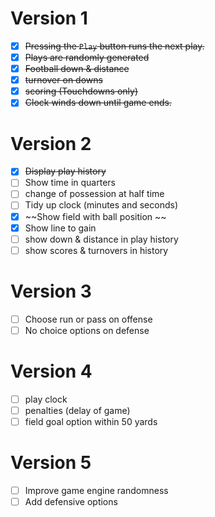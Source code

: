 # Version 1
- [x] ~~Pressing the `Play` button runs the next play.~~
- [x] ~~Plays are randomly generated~~
- [x] ~~Football down & distance~~
- [x] ~~turnover on downs~~
- [x] ~~scoring (Touchdowns only)~~
- [x] ~~Clock winds down until game ends.~~

# Version 2
- [x] ~~Display play history~~
- [ ] Show time in quarters
- [ ] change of possession at half time
- [ ] Tidy up clock (minutes and seconds)
- [x] ~~Show field with ball position ~~
- [x] Show line to gain
- [ ] show down & distance in play history
- [ ] show scores  & turnovers in history

# Version 3
- [ ] Choose run or pass on offense
- [ ] No choice options on defense

# Version 4
- [ ] play clock
- [ ] penalties (delay of game)
- [ ] field goal option within 50 yards

# Version 5
- [ ] Improve game engine randomness
- [ ] Add defensive options
